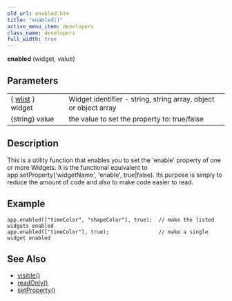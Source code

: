 ```yaml
---
old_url: enabled.htm
title: "enabled()"
active_menu_item: developers
class_name: developers
full_width: true
---
```



**enabled** (widget, value)

## Parameters

<table>
<tr>
<td width="166">
  { <a href="/developers/documentation/scripting-apis/client-api/objects-titbits/widget-list-parameters">wlist</a> } widget

</td>
<td width="1">
</td>
<td width="740">
Widget identifier - string, string array, object or object array

</td>
</tr>
<tr>
<td width="166">
{string} value

</td>
<td width="1">
</td>
<td width="740">
the value to set the property to: true/false

</td>
</tr>
</table>

## Description

This is a utility function that enables you to set the 'enable' property of one or more Widgets. It is the functional equivalent to app.setProperty('widgetName', 'enable', true|false). Its purpose is simply to reduce the amount of code and also to make code easier to read.

## Example

    app.enabled(["timeColor", "shapeColor"], true);  // make the listed widgets enabled
    app.enabled(["timeColor"], true);                // make a single widget enabled
        
   

## See Also

 - [visible()](/developers/documentation/scripting-apis/client-api/widget-data-state-manipulation/visible)
 - [readOnly()](/developers/documentation/scripting-apis/client-api/widget-data-state-manipulation/readonly)
 - [setProperty()](/developers/documentation/scripting-apis/client-api/widget-functions/setproperty)

